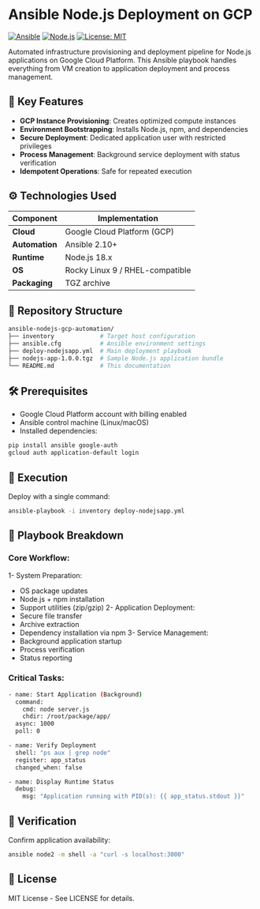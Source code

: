 # Ansible Node.js Deployment on GCP

[![Ansible](https://img.shields.io/badge/Ansible-2.10+-red?logo=ansible)](https://www.ansible.com/)
[![Node.js](https://img.shields.io/badge/Node.js-18%2B-brightgreen?logo=node.js)](https://nodejs.org/)
[![License: MIT](https://img.shields.io/badge/License-MIT-yellow.svg)](https://opensource.org/licenses/MIT)

Automated infrastructure provisioning and deployment pipeline for Node.js applications on Google Cloud Platform. This Ansible playbook handles everything from VM creation to application deployment and process management.

## 🚀 Key Features
- **GCP Instance Provisioning**: Creates optimized compute instances
- **Environment Bootstrapping**: Installs Node.js, npm, and dependencies
- **Secure Deployment**: Dedicated application user with restricted privileges
- **Process Management**: Background service deployment with status verification
- **Idempotent Operations**: Safe for repeated execution

## ⚙️ Technologies Used
| Component       | Implementation |
|-----------------|----------------|
| **Cloud**       | Google Cloud Platform (GCP) |
| **Automation**  | Ansible 2.10+ |
| **Runtime**     | Node.js 18.x |
| **OS**          | Rocky Linux 9 / RHEL-compatible |
| **Packaging**   | TGZ archive |

## 📂 Repository Structure
```bash
ansible-nodejs-gcp-automation/
├── inventory             # Target host configuration
├── ansible.cfg           # Ansible environment settings
├── deploy-nodejsapp.yml  # Main deployment playbook
├── nodejs-app-1.0.0.tgz  # Sample Node.js application bundle
└── README.md             # This documentation
```
## 🛠️ Prerequisites
- Google Cloud Platform account with billing enabled
- Ansible control machine (Linux/macOS)
- Installed dependencies:
```bash
pip install ansible google-auth
gcloud auth application-default login
```
## 🚀 Execution
Deploy with a single command:
```bash
ansible-playbook -i inventory deploy-nodejsapp.yml
```
## 📝 Playbook Breakdown
### Core Workflow:
1- System Preparation:
- OS package updates
- Node.js + npm installation
- Support utilities (zip/gzip)
2- Application Deployment:
- Secure file transfer
- Archive extraction
- Dependency installation via npm
3- Service Management:
- Background application startup
- Process verification
- Status reporting
### Critical Tasks:
```bash
- name: Start Application (Background)
  command:
    cmd: node server.js
    chdir: /root/package/app/
  async: 1000
  poll: 0

- name: Verify Deployment
  shell: "ps aux | grep node"
  register: app_status
  changed_when: false

- name: Display Runtime Status
  debug:
    msg: "Application running with PID(s): {{ app_status.stdout }}"
```
## 🧪 Verification
Confirm application availability:
```bash
ansible node2 -m shell -a "curl -s localhost:3000"
```
## 📜 License
MIT License - See LICENSE for details.
